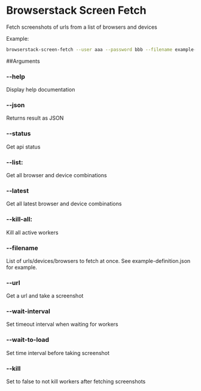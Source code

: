 Browserstack Screen Fetch
=========================

Fetch screenshots of urls from a list of browsers and devices

Example:

```bash
browserstack-screen-fetch --user aaa --password bbb --filename example-definition.json
```

##Arguments

### --help
Display help documentation

### --json
Returns result as JSON

### --status
Get api status

### --list:
Get all browser and device combinations

### --latest
Get all latest browser and device combinations

### --kill-all:
Kill all active workers

### --filename
List of urls/devices/browsers to fetch at once.  See example-definition.json for example.

### --url
Get a url and take a screenshot

### --wait-interval
Set timeout interval when waiting for workers

### --wait-to-load
Set time interval before taking screenshot

### --kill
Set to false to not kill workers after fetching screenshots
